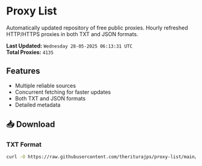 # Proxy List

Automatically updated repository of free public proxies. Hourly refreshed HTTP/HTTPS proxies in both TXT and JSON formats.

**Last Updated:** `Wednesday 28-05-2025 06:13:31 UTC`  
**Total Proxies:** `4135`

## Features
- Multiple reliable sources
- Concurrent fetching for faster updates
- Both TXT and JSON formats
- Detailed metadata

## 📥 Download

### TXT Format
```bash
curl -O https://raw.githubusercontent.com/theriturajps/proxy-list/main/proxies.txt